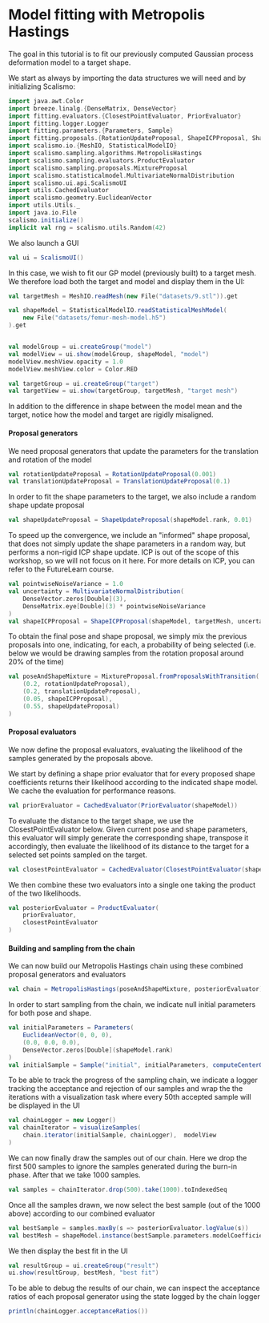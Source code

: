 
# Model fitting with Metropolis Hastings

The goal in this tutorial is to fit our previously computed Gaussian process deformation model to a target shape.


We start as always by importing the data structures we will need and by initializing Scalismo:


```scala
import java.awt.Color
import breeze.linalg.{DenseMatrix, DenseVector}
import fitting.evaluators.{ClosestPointEvaluator, PriorEvaluator}
import fitting.logger.Logger
import fitting.parameters.{Parameters, Sample}
import fitting.proposals.{RotationUpdateProposal, ShapeICPProposal, ShapeUpdateProposal, TranslationUpdateProposal}
import scalismo.io.{MeshIO, StatisticalModelIO}
import scalismo.sampling.algorithms.MetropolisHastings
import scalismo.sampling.evaluators.ProductEvaluator
import scalismo.sampling.proposals.MixtureProposal
import scalismo.statisticalmodel.MultivariateNormalDistribution
import scalismo.ui.api.ScalismoUI
import utils.CachedEvaluator
import scalismo.geometry.EuclideanVector
import utils.Utils._
import java.io.File
scalismo.initialize()
implicit val rng = scalismo.utils.Random(42)

```

We also launch a GUI

```scala
val ui = ScalismoUI()

```

In this case, we wish to fit our GP model (previously built) to a target mesh.
We therefore load both the target and model and display them in the UI:

```scala
val targetMesh = MeshIO.readMesh(new File("datasets/9.stl")).get

val shapeModel = StatisticalModelIO.readStatisticalMeshModel(
    new File("datasets/femur-mesh-model.h5")
).get


val modelGroup = ui.createGroup("model")
val modelView = ui.show(modelGroup, shapeModel, "model")
modelView.meshView.opacity = 1.0
modelView.meshView.color = Color.RED

val targetGroup = ui.createGroup("target")
val targetView = ui.show(targetGroup, targetMesh, "target mesh")

```

In addition to the difference in shape between the model mean and the target,
notice how the model and target are rigidly misaligned.

#### Proposal generators

We need proposal generators that update the parameters for the translation and rotation of the model

```scala
val rotationUpdateProposal = RotationUpdateProposal(0.001)
val translationUpdateProposal = TranslationUpdateProposal(0.1)

```

In order to fit the shape parameters to the target, we also include a random shape update proposal

```scala
val shapeUpdateProposal = ShapeUpdateProposal(shapeModel.rank, 0.01)

```

To speed up the convergence, we include an "informed" shape proposal, that does not simply update the
shape parameters in a random way, but performs a non-rigid ICP shape update. ICP is out of the scope of this
workshop, so we will not focus on it here. For more details on ICP, you can refer to the FutureLearn course.

```scala
val pointwiseNoiseVariance = 1.0
val uncertainty = MultivariateNormalDistribution(
    DenseVector.zeros[Double](3),
    DenseMatrix.eye[Double](3) * pointwiseNoiseVariance
)
val shapeICPProposal = ShapeICPProposal(shapeModel, targetMesh, uncertainty, 1.0)

```

To obtain the final pose and shape proposal, we simply mix the previous proposals
into one, indicating, for each, a probability of being selected (i.e. below we would be
drawing samples from the rotation proposal around 20% of the time)

```scala
val poseAndShapeMixture = MixtureProposal.fromProposalsWithTransition(
    (0.2, rotationUpdateProposal),
    (0.2, translationUpdateProposal),
    (0.05, shapeICPProposal),
    (0.55, shapeUpdateProposal)
)

```

#### Proposal evaluators

We now define the proposal evaluators, evaluating the likelihood of the samples generated by the proposals above.

We start by defining a shape prior evaluator that for every proposed shape coefficients returns
their likelihood according to the indicated shape model. We cache the evaluation for performance reasons.

```scala
val priorEvaluator = CachedEvaluator(PriorEvaluator(shapeModel))

```

To evaluate the distance to the target shape, we use the ClosestPointEvaluator below.
Given current pose and shape parameters, this evaluator will simply generate the corresponding shape, transpose
it accordingly, then evaluate the likelihood of its distance to the target for a selected set points sampled on the target.

```scala
val closestPointEvaluator = CachedEvaluator(ClosestPointEvaluator(shapeModel, targetMesh, uncertainty))

```

We then combine these two evaluators into a single one taking the product of the two likelihoods.

```scala
val posteriorEvaluator = ProductEvaluator(
    priorEvaluator,
    closestPointEvaluator
)

```

#### Building and sampling from the chain

We can now build our Metropolis Hastings chain using these combined proposal generators and evaluators

```scala
val chain = MetropolisHastings(poseAndShapeMixture, posteriorEvaluator)

```

In order to start sampling from the chain, we indicate  null initial parameters for both pose and shape.

```scala
val initialParameters = Parameters(
    EuclideanVector(0, 0, 0),
    (0.0, 0.0, 0.0),
    DenseVector.zeros[Double](shapeModel.rank)
)
val initialSample = Sample("initial", initialParameters, computeCenterOfMass(shapeModel.mean))

```

To be able to track the progress of the sampling chain, we indicate a logger tracking the acceptance and
rejection of our samples and wrap the
the iterations with a visualization task where every 50th accepted sample will be displayed in the UI


```scala
val chainLogger = new Logger()
val chainIterator = visualizeSamples(
    chain.iterator(initialSample, chainLogger),  modelView
)

```

We can now finally draw the samples out of our chain. Here we drop the first 500 samples to ignore the samples
generated during the burn-in phase. After that we take 1000 samples.

```scala
val samples = chainIterator.drop(500).take(1000).toIndexedSeq

```

Once all the samples drawn, we now select the best sample (out of the 1000 above) according to our
combined evaluator


```scala
val bestSample = samples.maxBy(s => posteriorEvaluator.logValue(s))
val bestMesh = shapeModel.instance(bestSample.parameters.modelCoefficients).transform(bestSample.poseTransformation)

```

We then display the best fit in the UI

```scala
val resultGroup = ui.createGroup("result")
ui.show(resultGroup, bestMesh, "best fit")

```

To be able to debug the results of our chain, we can inspect the acceptance ratios of each proposal
generator using the state logged by the chain logger

```scala
println(chainLogger.acceptanceRatios())

```


